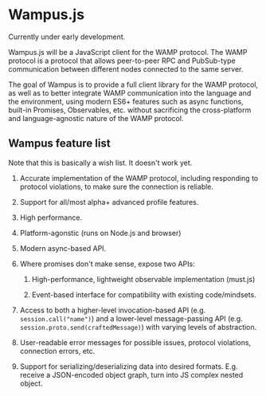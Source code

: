 # Wampus.js

Currently under early development.

Wampus.js will be a JavaScript client for the WAMP protocol. The WAMP protocol is a protocol that allows peer-to-peer RPC and PubSub-type communication between different nodes connected to the same server.

The goal of Wampus is to provide a full client library for the WAMP protocol, as well as to better integrate WAMP communication into the language and the environment, using modern ES6+ features such as async functions, built-in Promises, Observables, etc. without sacrificing the cross-platform and language-agnostic nature of the WAMP protocol.

## Wampus feature list

Note that this is basically a wish list. It doesn't work yet.

1. Accurate implementation of the WAMP protocol, including responding to protocol violations, to make sure the connection is reliable.

2. Support for all/most alpha+ advanced profile features.

3. High performance.

4. Platform-agonstic (runs on Node.js and browser)

5. Modern async-based API.

6. Where promises don't make sense, expose two APIs:

    1. High-performance, lightweight observable implementation (must.js)
    
    2. Event-based interface for compatibility with existing code/mindsets.

4. Access to both a higher-level invocation-based API (e.g. `session.call("name")`) and a lower-level message-passing API (e.g. `session.proto.send(craftedMessage)`) with varying levels of abstraction.

5. User-readable error messages for possible issues, protocol violations, connection errors, etc.

6. Support for serializing/deserializing data into desired formats. E.g. receive a JSON-encoded object graph, turn into JS complex nested object.